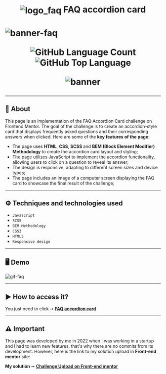 <h1 align="center">
    <img alt="logo_faq" align="center" src="https://github.com/salvedojuliao/page_faq-accordion-card-main/assets/44206400/d408c47d-74fc-42ea-9eae-82d8788e92c4" /> FAQ accordion card 
<h1>
  
![banner-faq](https://github.com/salvedojuliao/page_faq-accordion-card-main/assets/44206400/05b13a42-7bd2-4275-a89a-3f5fe46c7e8b)

<p align="center">
<img alt="GitHub Language Count" src="https://img.shields.io/github/languages/count/salvedojuliao/page_faq-accordion-card-main" />
<img alt="GitHub Top Language" src="https://img.shields.io/github/languages/top/salvedojuliao/page_order-summary" />
</p>

<p align="center">
 <img alt="banner" align="center" src="http://img.shields.io/static/v1?label=STATUS&message=%20FINISHED&color=GREEN&style=for-the-badge" />
</p>

***
  
## 📌 About 

This page is an implementation of the FAQ Accordion Card challenge on Frontend Mentor. The goal of the challenge is to create an accordion-style card that displays frequently asked questions and their corresponding answers when clicked. Here are some of the **key features of the page:**

- The page uses **HTML**, **CSS**, **SCSS** and **BEM (Block Element Modifier) Methodology** to create the accordion card layout and styling;
- The page utilizes JavaScript to implement the accordion functionality, allowing users to click on a question to reveal its answer;
- The design is responsive, adapting to different screen sizes and device types;
- The page includes an image of a computer screen displaying the FAQ card to showcase the final result of the challenge;  
    
***

## ⚙️ Techniques and technologies used
- ``Javascript``
- ``SCSS``
- ``BEM Methodology``
- ``CSS3``
- ``HTML5``
- ``Responsive design``
  
***

## 🖥️ Demo  
    
![gif-faq](https://github.com/salvedojuliao/page_faq-accordion-card-main/assets/44206400/cb2b76ee-427e-49a5-a5a2-3e2209dd83a0)


***

## ▶️ How to access it?
You just need to click ➙ <b><a href="https://salvedojuliao.github.io/page_faq-accordion-card-main/">FAQ accordion card </a></b>

***

## ⚠️ Important
This page was developed by me in 2022 when I was working in a startup and I had to learn new features, that's why there are no commits from its development. However, here is the link to
my solution upload in **Front-end mentor** site:

**My solution** ➙ <b><a href="https://www.frontendmentor.io/solutions/responsive-landing-using-js-and-scss-ZhlouK8XRA"> Challenge Upload on Front-end mentor </a></b>

